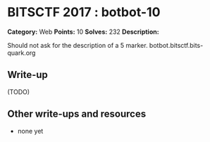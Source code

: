 # BITSCTF 2017 : botbot-10

**Category:** Web
**Points:** 10
**Solves:** 232
**Description:**

Should not ask for the description of a 5 marker.
botbot.bitsctf.bits-quark.org

## Write-up

(TODO)

## Other write-ups and resources

* none yet
